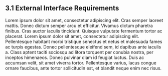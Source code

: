 ## 3.1 External Interface Requirements

Lorem ipsum dolor sit amet, consectetur adipiscing elit. Cras semper laoreet mattis. Donec dictum semper arcu et efficitur. Vivamus dictum pharetra finibus. Cras auctor iaculis tincidunt. Quisque vulputate fermentum tortor ac placerat. Lorem ipsum dolor sit amet, consectetur adipiscing elit. Pellentesque habitant morbi tristique senectus et netus et malesuada fames ac turpis egestas. Donec pellentesque eleifend sem, id dapibus ante iaculis a. Class aptent taciti sociosqu ad litora torquent per conubia nostra, per inceptos himenaeos. Donec pulvinar diam id feugiat luctus. Duis ac accumsan velit, sit amet viverra tortor. Pellentesque varius, lacus congue ornare faucibus, ante tortor sollicitudin est, et blandit neque enim nec risus. 

